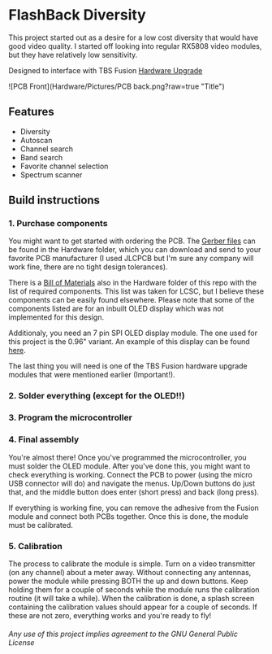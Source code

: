 # FlashBack Diversity

This project started out as a desire for a low cost diversity that would have good video quality. I started off looking into regular RX5808 video modules, but they have relatively low sensitivity. 

Designed to interface with TBS Fusion [Hardware Upgrade](https://www.team-blacksheep.com/products/prod:fusion_hwupgrade)

![PCB Front](Hardware/Pictures/PCB back.png?raw=true "Title")

## Features
- Diversity
- Autoscan
- Channel search
- Band search
- Favorite channel selection
- Spectrum scanner

## Build instructions

### 1. Purchase components

You might want to get started with ordering the PCB. The [Gerber files](Hardware/) can be found in the Hardware folder, which you can download and send to your favorite PCB manufacturer (I used JLCPCB but I'm sure any company will work fine, there are no tight design tolerances).

There is a [Bill of Materials](Hardware/) also in the Hardware folder of this repo with the list of required components. This list was taken for LCSC, but I believe these components can be easily found elsewhere. Please note that some of the components listed are for an inbuilt OLED display which was not implemented for this design. 

Additionaly, you need an 7 pin SPI OLED display module. The one used for this project is the 0.96" variant. An example of this display can be found [here](https://www.amazon.com/SSD1306-Display-MELIFE-Module-Arduino/dp/B087CW1YLK/ref=pd_sbs_1?pd_rd_w=rV6xU&pf_rd_p=de2765fe-65e5-4a88-aaad-a915dea49c67&pf_rd_r=RHG0ZNF5RSFNCNAR30E6&pd_rd_r=2ea41d08-5479-4dc0-b115-c3add2fa5a12&pd_rd_wg=ytx24&pd_rd_i=B087CW1YLK&psc=1).

The last thing you will need is one of the TBS Fusion hardware upgrade modules that were mentioned earlier (Important!).

### 2. Solder everything (except for the OLED!!)

### 3. Program the microcontroller

### 4. Final assembly

You're almost there! Once you've programmed the microcontroller, you must solder the OLED module. After you've done this, you might want to check everything is working. Connect the PCB to power (using the micro USB connector will do) and navigate the menus. Up/Down buttons do just that, and the middle button does enter (short press) and back (long press).

If everything is working fine, you can remove the adhesive from the Fusion module and connect both PCBs together. Once this is done, the module must be calibrated.

### 5. Calibration

The process to calibrate the module is simple. Turn on a video transmitter (on any channel) about a meter away. Without connecting any antennas, power the module while pressing BOTH the up and down buttons. Keep holding them for a couple of seconds while the module runs the calibration routine (it will take a while). When the calibration is done, a splash screen containing the calibration values should appear for a couple of seconds. If these are not zero, everything works and you're ready to fly!



###### Any use of this project implies agreement to the GNU General Public License
